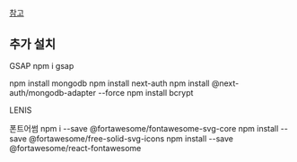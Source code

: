 #

[참고](https://improvisation.tistory.com/entry/Nextjs-%EA%B8%B0%EC%A1%B4-React-%ED%94%84%EB%A1%9C%EC%A0%9D%ED%8A%B8-Nextjs%EB%A1%9C-%EB%B0%94%EA%BE%B8%EA%B8%B0-1-%EB%9D%BC%EC%9A%B0%ED%8C%85)

## 추가 설치

GSAP
npm i gsap

npm install mongodb
npm install next-auth
npm install @next-auth/mongodb-adapter --force
npm install bcrypt

LENIS

폰트어썸
npm i --save @fortawesome/fontawesome-svg-core
npm install --save @fortawesome/free-solid-svg-icons
npm install --save @fortawesome/react-fontawesome
